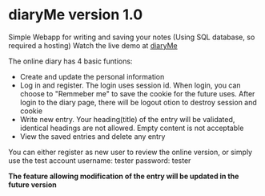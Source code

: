 # diaryMe version 1.0
Simple Webapp for writing and saving your notes (Using SQL database, so required a hosting)
Watch the live demo at 
<a href="http://www.thenycode.com/diary/index.php">diaryMe</a>


The online diary has 4 basic funtions:
<ul>
  <li>Create and update the personal information</li>
  <li>Log in and register. The login uses session id. When login, you can choose to "Remmeber me" to save the cookie for the future uses. After login to the diary page, there will be logout otion to destroy session and cookie</li>
  <li>Write new entry. Your heading(title) of the entry will be validated, identical headings are not allowed. Empty content is not acceptable</li>
  <li>View the saved entries and delete any entry</li>
</ul>

You can either register as new user to review the online version, or simply use the test account
username: tester
password: tester

<strong>The feature allowing modification of the entry will be updated in the future version</strong>
